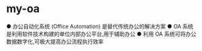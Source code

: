# my-oa
● 办公自动化系统 (Office Automation) 是替代传统办公的解决方案 ● OA 系统是利用软件技术构建的单位内部办公平台,用于辅助办公 ● 利用 OA 系统可将办公数据数字化,可极大提高办公流程执行效率

